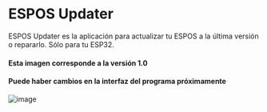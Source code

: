 # ESPOS Updater
ESPOS Updater es la aplicación para actualizar tu ESPOS a la última versión o repararlo. Sólo para tu ESP32.

#### Esta imagen corresponde a la versión 1.0
#### Puede haber cambios en la interfaz del programa próximamente
![image](https://github.com/user-attachments/assets/b0f330c2-612f-4c55-bf84-a131fcf93d95)
